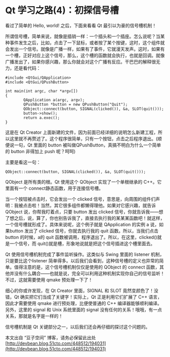 # Qt 学习之路(4)：初探信号槽

看过了简单的 Hello, world! 之后，下面来看看 Qt 最引以为豪的信号槽机制！
 
所谓信号槽，简单来说，就像是插销一样：一个插头和一个插座。怎么说呢？当某种事件发生之后，比如，点击了一下鼠标，或者按了某个按键，这时，这个组件就会发出一个信号。就像是广播一样，如果有了事件，它就漫天发声。这时，如果有一个槽，正好对应上这个信号，那么，这个槽的函数就会执行，也就是回调。就像广播发出了，如果你感兴趣，那么你就会对这个广播有反应。干巴巴的解释很无力，还是看代码：

```
#include <QtGui/QApplication> 
#include <QtGui/QPushButton> 
 
int main(int argc, char *argv[]) 
{ 
        QApplication a(argc, argv); 
        QPushButton *button = new QPushButton("Quit"); 
        QObject::connect(button, SIGNAL(clicked()), &a, SLOT(quit())); 
        button->show(); 
        return a.exec(); 
}
```

这是在 Qt Creator 上面新建的文件，因为前面已经详细的说明怎么新建工程，所以这里就不再赘述了。这个程序很简单，只有一个按钮，点击之后程序退出。(顺便说一句，Qt 里面的 button 被叫做QPushButton，真搞不明白为什么一个简单的 button 非得加上 push 呢？呵呵)
 
主要是看这一句：

```
QObject::connect(button, SIGNAL(clicked()), &a, SLOT(quit()));
```

QObject 是所有类的根。Qt 使用这个 QObject 实现了一个单根继承的 C++。它里面有一个 connect静态函数，用于连接信号槽。
 
当一个按钮被点击时，它会发出一个 clicked 信号，意思是，向周围的组件们声明：我被点击啦！当然，其它很多组件都懒得理他。如果对它感兴趣，就告诉 QObject 说，你帮我盯着点，只要 button 发出 clicked 信号，你就告诉我——想了想之后，说，算了，你也别告诉我了，直接去执行我的某某某函数吧！就这样，一个信号槽就形成了。具体来说呢，这个例子就是 QApplication 的实例 a 说，如果button 发出了 clicked 信号，你就去执行我的 quit 函数。所以，当我们点击 button 的时候，a的 quit 函数被调用，程序退出了。所以，在这里，clicked()就是一个信号，而 quit()就是槽，形象地说就是把这个信号插进这个槽里面去。
 
Qt 使用信号槽机制完成了事件监听操作。这类似与 Swing 里面的 listener 机制，只是要比这个listener 简单得多。以后我们会看到，这种信号槽的定义也异常的简单。值得注意的是，这个信号槽机制仅仅是使用的 QObject 的 connect 函数，其他并没有什么耦合——也就是说，完全可以利用这种机制实现你自己的信号监听！不过，这就需要使用 qmake 预处理一下了！
 
细心的你或许发现，在 Qt Creator 里面，SIGNAL 和 SLOT 竟然变颜色了！没错，Qt 确实把它们当成了关键字！实际上，Qt 正是利用它们扩展了 C++ 语言，因此才需要使用 qmake 进行预处理，比便使普通的 C++ 编译器能够顺利编译。另外，这里的 signal 和 Unix 系统里面的 signal 没有任何的关系！哦哦，有一点关系，那就是名字是一样的！
 
信号槽机制是 Qt 关键部分之一，以后我们还会再仔细的探讨这个问题的。

本文出自 “豆子空间” 博客，请务必保留此出处 [http://devbean.blog.51cto.com/448512/194031](http://devbean.blog.51cto.com/448512/194031)
